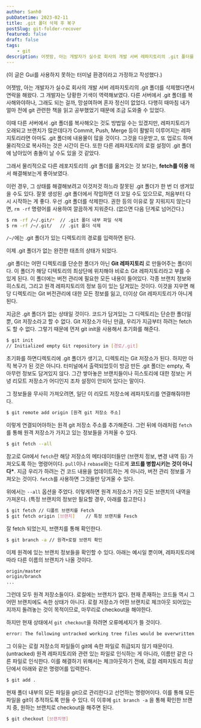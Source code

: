 ```yaml
---
author: Sanh0
pubDatetime: 2023-02-11
title: .git 폴더 삭제 후 복구
postSlug: git-folder-recover
featured: false
draft: false
tags:
    - git
description: 어젯밤, 아는 개발자가 실수로 회사의 개발 서버 레파지토리의 .git 폴더를 삭제했다면서 연락을 해왔다. 그 개발자는 당황한 기색이 역력해보였다. 다른 서버에서 .git 폴더를 복사해와야하나, 그래도 되는 걸까, 망설여하며 혼자 정신이 없었다. 다행히 때마침 내가 얼마 전에 git 관련한 책을 읽고 공부했었기 때문에 조금 도와줄 수 있었다.
---
```


(이 글은 Gui를 사용하지 못하는 터미널 환경이라고 가정하고 작성했다.)

어젯밤, 아는 개발자가 실수로 회사의 개발 서버 레파지토리의 .git 폴더를 삭제했다면서 연락을 해왔다. 그 개발자는 당황한 기색이 역력해보였다. 다른 서버에서 .git 폴더를 복사해와야하나, 그래도 되는 걸까, 망설여하며 혼자 정신이 없었다. 다행히 때마침 내가 얼마 전에 git 관련한 책을 읽고 공부했었기 때문에 조금 도와줄 수 있었다.

이때 다른 서버에서 .git 폴더를 복사해오는 것도 방법일 수는 있겠지만, 레파지토리가 오래되고 브랜치가 많은데다가 Commit, Push, Merge 등이 활발히 이루어지는 레파지토리라면 아마도 .git 폴더에 내용물이 많을 것이다. 그것을 다운받고, 또 업로드 하며 물리적으로 복사하는 것은 시간이 든다. 또한 다른 레파지토리의 로컬 설정이 .git 폴더에 남아있어 충돌이 날 수도 있을 것 같았다.

그래서 물리적으로 다른 레포지토리의 .git 폴더를 옮겨오는 것 보다는, **fetch를 이용** 해서 해결해보는게 좋아보였다.

이런 경우, 그 상태를 해결해보려고 이것저것 하느라 잘못된 .git 폴더가 한 번 더 생겨있을 수도 있다. 잘못 생성된 .git 폴더에서 작업하면 더 꼬일 수도 있으므로, 처음부터 다시 시작하는 게 좋다. 우선 .git 폴더를 삭제한다. 권한 등의 이유로 잘 지워지지 않는다면, `rm -rf` 명령어를 사용하여 깔끔하게 지워준다. (없으면 다음 단계로 넘어간다.)

```bash
$ rm -rf /~/.git/*	// .git 폴더 내부 파일 삭제
$ rm -rf /~/.git/	// .git 폴더 삭제
```

`/~/`에는 .git 폴더가 있는 디렉토리의 경로를 입력하면 된다.

이제 .git 폴더가 없는 완전한 태초의 상태가 되었다.

.git 폴더는 어떤 디렉토리를 단순한 폴더가 아닌 **Git 레파지토리** 로 만들어주는 폴더이다. 이 폴더가 해당 디텍토리의 최상단에 위치해야 비로소 Git 레파지토리라고 부를 수 있게 된다. 이 폴더에는 버전 관리에 필요한 모든 내용이 들어있다. 각종 브랜치 정보와 히스토리, 그리고 원격 레파지토리의 정보 등이 있는 담겨있는 것이다. 이것을 지우면 해당 디렉토리는 Git 버전관리에 대한 모든 정보를 잃고, 더이상 Git 레파지토리가 아니게 된다.

지금은 .git 폴더가 없는 상태일 것이다. 코드가 담겨있는 그 디렉토리는 단순한 폴더일 뿐, Git 저장소라고 할 수 없다. Git 저장소가 아닌 만큼, 우리가 지금부터 하려는 fetch도 할 수 없다. 그렇기 때문에 먼저 git init을 사용해서 초기화를 해준다.

```bash
$ git init
// Initialized empty Git repository in [경로/.git]
```

초기화를 하면디렉토리에 .git 폴더가 생기고, 디렉토리는 Git 저장소가 된다. 하지만 아직 복구가 된 것은 아니다. 터미널에서 출력되었듯이 방금 만든 .git 폴더는 empty, 즉 아무런 정보도 담겨있지 않다. 그간 쌓아놓은 브랜치들이나 히스토리에 대한 정보는 커녕 리모트 저장소가 어디인지 조차 설정이 안되어 있다는 말이다.

그 정보들을 무사히 가져오려면, 일단 이 리모트 저장소에 레파지토리를 연결해줘야한다.

```bash
$ git remote add origin [원격 git 저장소 주소]
```

이렇게 연결되어야하는 원격 git 저장소 주소를 추가해준다.
그런 뒤에 아래처럼 `fetch`를 통해 원격 저장소가 가지고 있는 정보들을 가져올 수 있다.

```bash
$ git fetch --all
```

참고로 Git에서 `fetch`란 해당 저장소의 메타데이터들만 (브랜치 정보, 변경 내역 등) 가져오도록 하는 명령어이다. `pull`이나 `rebase`와는 다르게 **코드를 병합시키는 것이 아니다\***. 지금 우리가 하려는 건 코드 내용을 업데이트하는 게 아니라, 버전 관리 정보를 가져오는 것이다. `fetch`를 사용하면 그것들만 당겨올 수 있다.

위에서는 `--all` 옵션을 주었다. 이렇게하면 원격 저장소가 가진 모든 브랜치의 내역을 가져온다.
(특정 브랜치의 정보만 필요할 경우, 아래를 참고한다.)

```bash
$ git fetch	// 디폴트 브랜치를 Fetch
$ git fetch origin [브랜치]	// 특정 브랜치를 Fesch
```

잘 fetch 되었는지, 브랜치를 통해 확인한다.

```bash
$ git branch -a	// 원격+로컬 브랜치 확인
```

이제 원격에 있는 브랜치 정보들을 확인할 수 있다.
아래는 예시일 뿐이며, 레파지토리에 따라 다른 이름의 브랜치가 나올 것이다.

```bash
origin/master
origin/branch
...
```

그런데 모두 원격 저장소들이다. 로컬에는 브랜치가 없다. 현재 존재하는 코드들 역시 그 어떤 브랜치에도 속한 상태가 아니다. 로컬 저장소가 어떤 브랜치로 체크아웃 되어있는지까지 돌려놓는 것이 목적이므로, 마무리로 checkout을 해야한다.

하지만 현재 상태에서 `git checkout`을 하려면 오류메세지가 뜰 것이다.

```bash
error: The following untracked working tree files would be overwritten by checkout
```

그 이유는 로컬 저장소의 파일들이 git에 속한 파일로 취급되지 않기 때문이다. (untracked) 원격 레파지토리와 관련 있는 파일로 인식하는 게 아니라, 이름만 같은 다른 파일로 인식한다. 이를 해결하기 위해서는 체크아웃하기 전에, 로컬 레파지토리 최상단에서 아래와 같은 명령어를 입력한다.

```bash
$ git add .
```

현재 폴더 내부의 모든 파일을 git으로 관리한다고 선언하는 명령어이다. 이를 통해 모든 파일을 git이 추적하도록 만들 수 있다. 이 이후에 `git branch -a` 을 통해 확인한 브랜치 중, 원하는 브랜치로 checkout을 해주면 된다.

```bash
$ git checkout [브랜치명]
```
